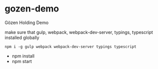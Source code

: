 # gozen-demo
Gözen Holding Demo

make sure that gulp, webpack, webpack-dev-server, typings, typescript installed globally

```
npm i -g gulp webpack webpack-dev-server typings typescript
```

* npm install
* npm start
